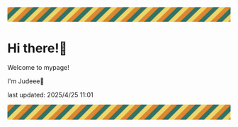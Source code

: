 <!-- Header image -->
<img src="./pokemon/pokemon_40.png" width="1000">

# Hi there!👋

Welcome to mypage!

I'm Judeee🐷

last updated: 2025/4/25 11:01

<!-- Footer image -->
<img src="./pokemon/pokemon_40.png" width="1000">

